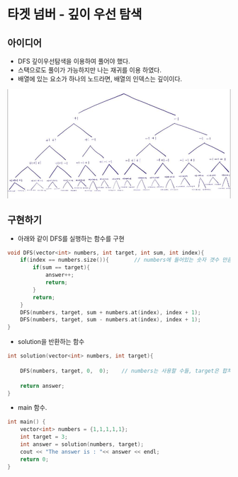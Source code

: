 # 타겟 넘버 - 깊이 우선 탐색

## 아이디어

+ DFS 깊이우선탐색을 이용하여 풀어야 했다.
+ 스택으로도 풀이가 가능하지만 나는 재귀를 이용 하였다.
+ 배열에 있는 요소가 하나의 노드라면, 배열의 인덱스는 깊이이다. <br>

![Tree](Target_Number.jpg)

## 구현하기 
+ 아래와  같이 DFS를 실행하는 함수를 구현
~~~cpp
void DFS(vector<int> numbers, int target, int sum, int index){
    if(index == numbers.size()){        // numbers에 들어있는 숫자 갯수 만큼만 더해야.
        if(sum == target){
            answer++;
            return;
        }
        return;
    }
    DFS(numbers, target, sum + numbers.at(index), index + 1);
    DFS(numbers, target, sum - numbers.at(index), index + 1);
}
~~~

+ solution을 반환하는 함수
~~~cpp
int solution(vector<int> numbers, int target){

    DFS(numbers, target, 0,  0);    // numbers는 사용할 수들, target은 합쳐서 나올 수, sum은 현재 더해진 수, index는 현재 더한 갯수.

    return answer;
}
~~~

+ main 함수.
~~~cpp
int main() {
    vector<int> numbers = {1,1,1,1,1};
    int target = 3;
    int answer = solution(numbers, target);
    cout << "The answer is : "<< answer << endl;
    return 0;
}
~~~